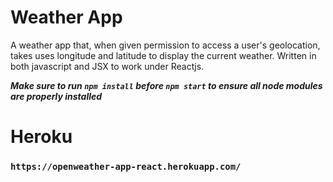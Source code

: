 # Weather App  
A weather app that, when given permission to access a user's geolocation, takes uses longitude and latitude to display the current weather. Written in both javascript and JSX to work under Reactjs.  
  
***Make sure to run ```npm install``` before ```npm start``` to ensure all node modules are properly installed***

# Heroku
### ```https://openweather-app-react.herokuapp.com/```
